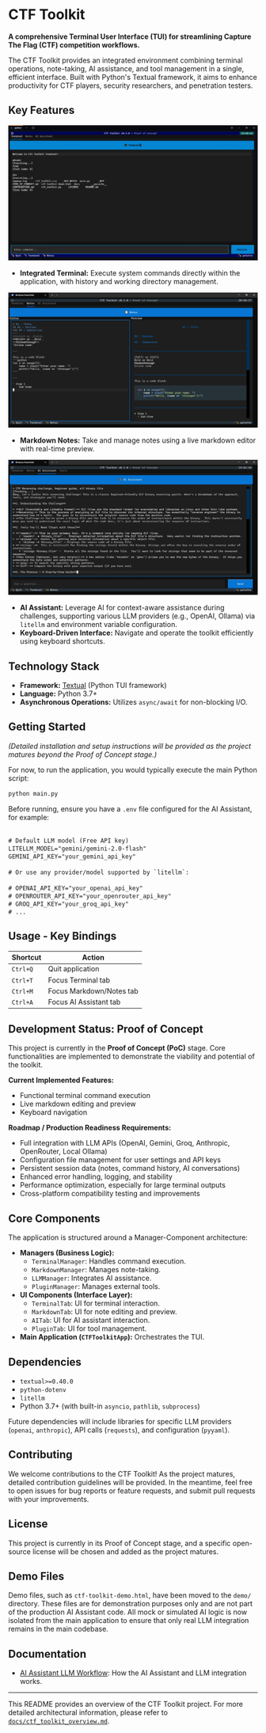 # CTF Toolkit

**A comprehensive Terminal User Interface (TUI) for streamlining Capture The Flag (CTF) competition workflows.**

The CTF Toolkit provides an integrated environment combining terminal operations, note-taking, AI assistance, and tool management in a single, efficient interface. Built with Python's Textual framework, it aims to enhance productivity for CTF players, security researchers, and penetration testers.

## Key Features
  
![Terminal Tab](docs/Terminal-Tab.jpg)  
  
*   **Integrated Terminal:** Execute system commands directly within the application, with history and working directory management.
    
![Markdown Tab](docs/Notes-Tab.jpg)  
  
*   **Markdown Notes:** Take and manage notes using a live markdown editor with real-time preview.  
  
![AI Assistant](docs/AI-Assistant.jpg)  
  
*   **AI Assistant:** Leverage AI for context-aware assistance during challenges, supporting various LLM providers (e.g., OpenAI, Ollama) via `litellm` and environment variable configuration.
*   **Keyboard-Driven Interface:** Navigate and operate the toolkit efficiently using keyboard shortcuts.

## Technology Stack

*   **Framework:** [Textual](https://textual.textualize.io/) (Python TUI framework)
*   **Language:** Python 3.7+
*   **Asynchronous Operations:** Utilizes `async/await` for non-blocking I/O.

## Getting Started

*(Detailed installation and setup instructions will be provided as the project matures beyond the Proof of Concept stage.)*

For now, to run the application, you would typically execute the main Python script:
```bash
python main.py
```
Before running, ensure you have a `.env` file configured for the AI Assistant, for example:
```

# Default LLM model (Free API key)
LITELLM_MODEL="gemini/gemini-2.0-flash"
GEMINI_API_KEY="your_gemini_api_key"

# Or use any provider/model supported by `litellm`:

# OPENAI_API_KEY="your_openai_api_key"
# OPENROUTER_API_KEY="your_openrouter_api_key"
# GROQ_API_KEY="your_groq_api_key"
# ...

```

## Usage - Key Bindings

| Shortcut | Action                       |
|----------|------------------------------|
| `Ctrl+Q` | Quit application             |
| `Ctrl+T` | Focus Terminal tab           |
| `Ctrl+M` | Focus Markdown/Notes tab     |
| `Ctrl+A` | Focus AI Assistant tab       |

## Development Status: Proof of Concept

This project is currently in the **Proof of Concept (PoC)** stage. Core functionalities are implemented to demonstrate the viability and potential of the toolkit.

**Current Implemented Features:**
*   Functional terminal command execution
*   Live markdown editing and preview
*   Keyboard navigation

**Roadmap / Production Readiness Requirements:**
*   Full integration with LLM APIs (OpenAI, Gemini, Groq, Anthropic, OpenRouter, Local Ollama)
*   Configuration file management for user settings and API keys
*   Persistent session data (notes, command history, AI conversations)
*   Enhanced error handling, logging, and stability
*   Performance optimization, especially for large terminal outputs
*   Cross-platform compatibility testing and improvements

## Core Components

The application is structured around a Manager-Component architecture:

*   **Managers (Business Logic):**
    *   `TerminalManager`: Handles command execution.
    *   `MarkdownManager`: Manages note-taking.
    *   `LLMManager`: Integrates AI assistance.
    *   `PluginManager`: Manages external tools.
*   **UI Components (Interface Layer):**
    *   `TerminalTab`: UI for terminal interaction.
    *   `MarkdownTab`: UI for note editing and preview.
    *   `AITab`: UI for AI assistant interaction.
    *   `PluginTab`: UI for tool management.
*   **Main Application (`CTFToolkitApp`):** Orchestrates the TUI.

## Dependencies

*   `textual>=0.40.0`
*   `python-dotenv`
*   `litellm`
*   Python 3.7+ (with built-in `asyncio`, `pathlib`, `subprocess`)

Future dependencies will include libraries for specific LLM providers (`openai`, `anthropic`), API calls (`requests`), and configuration (`pyyaml`).

## Contributing

We welcome contributions to the CTF Toolkit! As the project matures, detailed contribution guidelines will be provided. In the meantime, feel free to open issues for bug reports or feature requests, and submit pull requests with your improvements.

## License

This project is currently in its Proof of Concept stage, and a specific open-source license will be chosen and added as the project matures.

## Demo Files

Demo files, such as `ctf-toolkit-demo.html`, have been moved to the `demo/` directory. These files are for demonstration purposes only and are not part of the production AI Assistant code. All mock or simulated AI logic is now isolated from the main application to ensure that only real LLM integration remains in the main codebase.

## Documentation

- [AI Assistant LLM Workflow](docs/3-AI-Assistant/ai-assist-WORKFLOW.md): How the AI Assistant and LLM integration works.

---

This README provides an overview of the CTF Toolkit project. For more detailed architectural information, please refer to [`docs/ctf_toolkit_overview.md`](docs/ctf_toolkit_overview.md:1).
